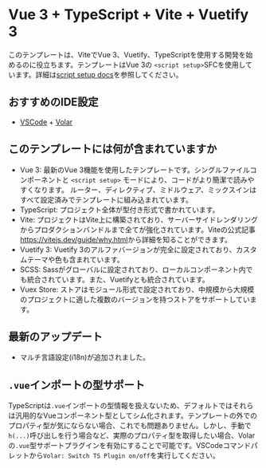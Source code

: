 # Vue 3 + TypeScript + Vite + Vuetify 3

このテンプレートは、ViteでVue 3、Vuetify、TypeScriptを使用する開発を始めるのに役立ちます。テンプレートはVue 3の `<script setup>`SFCを使用しています。詳細は[script setup docs](https://v3.vuejs.org/api/sfc-script-setup.html#sfc-script-setup)を参照してください。

## おすすめのIDE設定

- [VSCode](https://code.visualstudio.com/) + [Volar](https://marketplace.visualstudio.com/items?itemName=johnsoncodehk.volar)

## このテンプレートには何が含まれていますか

- Vue 3: 最新のVue 3機能を使用したテンプレートです。シングルファイルコンポーネントと `<script setup>` モードにより、コードがより簡潔で読みやすくなります。
  ルーター、ディレクティブ、ミドルウェア、ミックスインはすべて設定済みでテンプレートに組み込まれています。
- TypeScript: プロジェクト全体が型付き形式で書かれています。
- Vite: プロジェクトはVite上に構築されており、サーバーサイドレンダリングからプロダクションバンドルまで全てが強化されています。Viteの公式記事<https://vitejs.dev/guide/why.html>から詳細を知ることができます。
- Vuetify 3: Vuetify 3のアルファバージョンが完全に設定されており、カスタムテーマや色も含まれています。
- SCSS: Sassがグローバルに設定されており、ローカルコンポーネント内でも統合されています。また、Vuetifyとも統合されています。
- Vuex Store: ストアはモジュール形式で設定されており、中規模から大規模のプロジェクトに適した複数のバージョンを持つストアをサポートしています。

## 最新のアップデート

- マルチ言語設定(i18n)が追加されました。

## `.vue`インポートの型サポート

TypeScriptは`.vue`インポートの型情報を扱えないため、デフォルトではそれらは汎用的なVueコンポーネント型としてシム化されます。テンプレートの外でのプロパティ型が気にならない場合、これでも問題ありません。しかし、手動で`h(...)`呼び出しを行う場合など、実際のプロパティ型を取得したい場合、Volarの`.vue`型サポートプラグインを有効にすることで可能です。VSCodeコマンドパレットから`Volar: Switch TS Plugin on/off`を実行してください。
